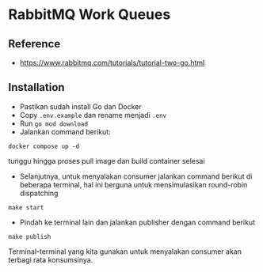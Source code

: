 # RabbitMQ Work Queues

## Reference
- https://www.rabbitmq.com/tutorials/tutorial-two-go.html
## Installation
- Pastikan sudah install Go dan Docker
- Copy `.env.example` dan rename menjadi `.env`
- Run `go mod download`
- Jalankan command berikut:
```
docker compose up -d
```
tunggu hingga proses pull image dan build container selesai <br>
- Selanjutnya, untuk menyalakan consumer jalankan command berikut di beberapa terminal, hal ini berguna untuk mensimulasikan round-robin dispatching
```
make start
```
- Pindah ke terminal lain dan jalankan publisher dengan command berikut
```
make publish
```

Terminal-terminal yang kita gunakan untuk menyalakan consumer akan terbagi rata konsumsinya.